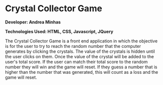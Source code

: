# Crystal Collector Game

**Developer: Andrea Minhas**

**Technologies Used: HTML, CSS, Javascript, JQuery**

The Crystal Collector Game is a front end application in which the objective is for the user to try to reach the random number that the computer generates by clicking the crystals. The value of the crystals is hidden until the user clicks on them. Once the value of the crystal will be added to the user's total score. If the user can match their total score to the random number they will win and the game will reset. If they guess a number that is higher than the number that was generated, this will count as a loss and the game will reset. 


